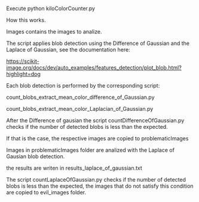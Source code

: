 # 

Execute python kiloColorCounter.py

How this works.

Images contains the images to analize.

The script applies blob detection using the Difference of Gaussian and the Laplace of Gaussian, see the documentation here: 

https://scikit-image.org/docs/dev/auto_examples/features_detection/plot_blob.html?highlight=dog

Each blob detection is performed by the corresponding script:

count_blobs_extract_mean_color_difference_of_Gaussian.py

count_blobs_extract_mean_color_Laplacian_of_Gaussian.py

After the Difference of gausian the script countDifferenceOfGaussian.py checks if the number of detected blobs is less than the expected.

If that is the case, the respective images are copied to problematicImages

Images in problematicImages folder are analized with the Laplace of Gausian blob detection.

the results are writen in results_laplace_of_gaussian.txt


The script countLaplaceOfGaussian.py checks if the number of detected blobs is less than the expected, the images that do not satisfy this condition are copied to evil_images folder. 


